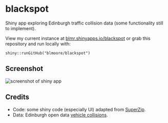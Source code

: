 # blackspot
Shiny app exploring Edinburgh traffic collision data (some functionality still to implement).

View my current instance at [blmr.shinyapps.io/blackspot](https://blmr.shinyapps.io/blackspot/) or grab this repository and run locally with: 

```
shiny::runGitHub("blmoore/blackspot")
```

## Screenshot

![screenshot of shiny app](http://blm.io/blackspot_screen.png)

## Credits

* Code: some shiny code (especially UI) adapted from [SuperZip](https://github.com/jcheng5/superzip).
* Data: Edinburgh open data [vehicle collisions](http://www.edinburghopendata.info/dataset/vehicle-collisions).
